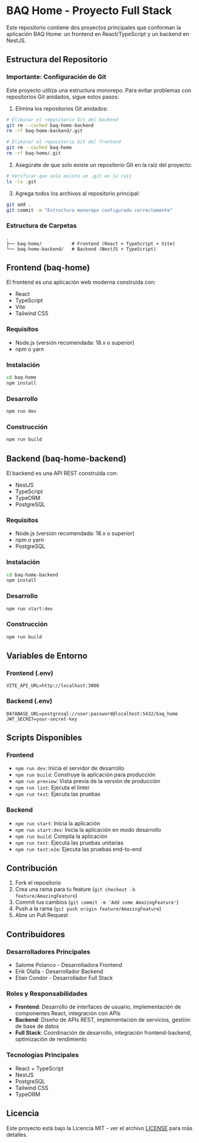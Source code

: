 # BAQ Home - Proyecto Full Stack

Este repositorio contiene dos proyectos principales que conforman la aplicación BAQ Home: un frontend en React/TypeScript y un backend en NestJS.

## Estructura del Repositorio

### Importante: Configuración de Git
Este proyecto utiliza una estructura monorepo. Para evitar problemas con repositorios Git anidados, sigue estos pasos:

1. Elimina los repositorios Git anidados:
```bash
# Eliminar el repositorio Git del backend
git rm --cached baq-home-backend
rm -rf baq-home-backend/.git

# Eliminar el repositorio Git del frontend
git rm --cached baq-home
rm -rf baq-home/.git
```

2. Asegúrate de que solo existe un repositorio Git en la raíz del proyecto:
```bash
# Verificar que solo existe un .git en la raíz
ls -la .git
```

3. Agrega todos los archivos al repositorio principal:
```bash
git add .
git commit -m "Estructura monorepo configurada correctamente"
```

### Estructura de Carpetas
```
.
├── baq-home/           # Frontend (React + TypeScript + Vite)
└── baq-home-backend/   # Backend (NestJS + TypeScript)
```

## Frontend (baq-home)

El frontend es una aplicación web moderna construida con:
- React
- TypeScript
- Vite
- Tailwind CSS

### Requisitos
- Node.js (versión recomendada: 18.x o superior)
- npm o yarn

### Instalación
```bash
cd baq-home
npm install
```

### Desarrollo
```bash
npm run dev
```

### Construcción
```bash
npm run build
```

## Backend (baq-home-backend)

El backend es una API REST construida con:
- NestJS
- TypeScript
- TypeORM
- PostgreSQL

### Requisitos
- Node.js (versión recomendada: 18.x o superior)
- npm o yarn
- PostgreSQL

### Instalación
```bash
cd baq-home-backend
npm install
```

### Desarrollo
```bash
npm run start:dev
```

### Construcción
```bash
npm run build
```

## Variables de Entorno

### Frontend (.env)
```env
VITE_API_URL=http://localhost:3000
```

### Backend (.env)
```env
DATABASE_URL=postgresql://user:password@localhost:5432/baq_home
JWT_SECRET=your-secret-key
```

## Scripts Disponibles

### Frontend
- `npm run dev`: Inicia el servidor de desarrollo
- `npm run build`: Construye la aplicación para producción
- `npm run preview`: Vista previa de la versión de producción
- `npm run lint`: Ejecuta el linter
- `npm run test`: Ejecuta las pruebas

### Backend
- `npm run start`: Inicia la aplicación
- `npm run start:dev`: Inicia la aplicación en modo desarrollo
- `npm run build`: Compila la aplicación
- `npm run test`: Ejecuta las pruebas unitarias
- `npm run test:e2e`: Ejecuta las pruebas end-to-end

## Contribución

1. Fork el repositorio
2. Crea una rama para tu feature (`git checkout -b feature/AmazingFeature`)
3. Commit tus cambios (`git commit -m 'Add some AmazingFeature'`)
4. Push a la rama (`git push origin feature/AmazingFeature`)
5. Abre un Pull Request

## Contribuidores

### Desarrolladores Principales
- Salome Polanco - Desarrolladora Frontend
- Erik Olalla - Desarrollador Backend
- Elian Condor - Desarrollador Full Stack

### Roles y Responsabilidades
- **Frontend**: Desarrollo de interfaces de usuario, implementación de componentes React, integración con APIs
- **Backend**: Diseño de APIs REST, implementación de servicios, gestión de base de datos
- **Full Stack**: Coordinación de desarrollo, integración frontend-backend, optimización de rendimiento

### Tecnologías Principales
- React + TypeScript
- NestJS
- PostgreSQL
- Tailwind CSS
- TypeORM

## Licencia

Este proyecto está bajo la Licencia MIT - ver el archivo [LICENSE](LICENSE) para más detalles.
